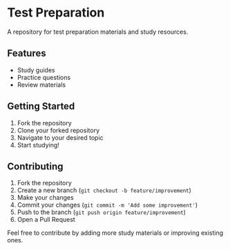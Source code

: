 # Test Preparation

A repository for test preparation materials and study resources.

## Features

- Study guides
- Practice questions
- Review materials

## Getting Started

1. Fork the repository
2. Clone your forked repository
3. Navigate to your desired topic
4. Start studying!

## Contributing

1. Fork the repository
2. Create a new branch (`git checkout -b feature/improvement`)
3. Make your changes
4. Commit your changes (`git commit -m 'Add some improvement'`)
5. Push to the branch (`git push origin feature/improvement`)
6. Open a Pull Request

Feel free to contribute by adding more study materials or improving existing ones.
